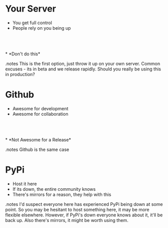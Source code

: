<!SLIDE incremental>
# Your Server #

* You get full control
* People rely on you being up
<br/>
<br/>
<br/>
* *Don't do this*


.notes This is the first option, just throw it up on your own server. Common excuses - its in beta and we release rapidly. Should you really be using this in production?

<!SLIDE incremental>
# Github #

* Awesome for development
* Awesome for collaboration
<br/>
<br/>
<br/>
* *Not Awesome for a Release*

.notes Github is the same case

<!SLIDE incremental>
# PyPi #

* Host it here
* If its down, the entire community knows
* There's mirrors for a reason, they help with this

.notes I'd suspect everyone here has experienced PyPi being down at some point. So you may be hesitant to host something here, it may be more flexible elsewhere. However, if PyPi's down everyone knows about it, it'll be back up. Also there's mirrors, it might be worth using them.